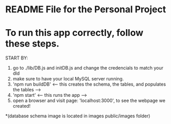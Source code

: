 # README File for the Personal Project 

#   To run this app correctly, follow these steps.

START BY:
1) go to ./lib/DB.js and initDB.js and change the credencials to match your dld<br>
2) make sure to have your local MySQL server running.<br>
3) 'npm run buildDB' <-- this creates the schema, the tables, and populates the tables --><br>
4) 'npm start' <-- this runs the app --><br>
5) open a browser and visit page: 'localhost:3000', to see the webpage we created!<br>

*(database schema image is located in images public/images folder)
